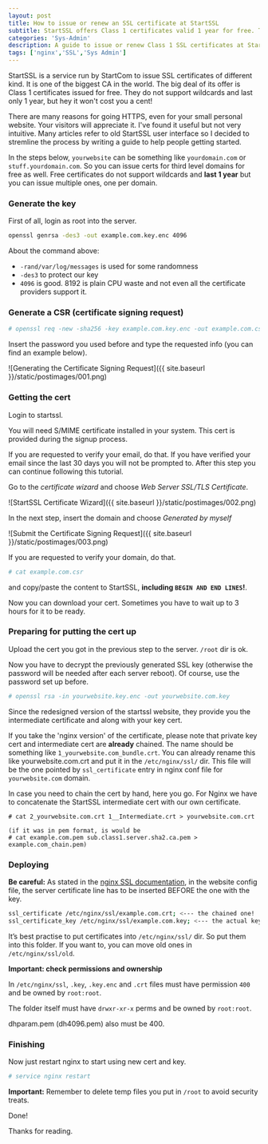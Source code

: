 ```yaml
---
layout: post
title: How to issue or renew an SSL certificate at StartSSL
subtitle: StartSSL offers Class 1 certificates valid 1 year for free. They work even for 3rd level domains.
categories: 'Sys-Admin'
description: A guide to issue or renew Class 1 SSL certificates at StartSSL for free.
tags: ['nginx','SSL','Sys Admin']
---
```


StartSSL is a service run by StartCom to issue SSL certificates of different kind. It is one of the biggest CA in the world. The big deal of its offer is Class 1 certificates issued for free. They do not support wildcards and last only 1 year, but hey it won't cost you a cent! 

There are many reasons for going HTTPS, even for your small personal website. Your visitors will appreciate it. I've found it useful but not very intuitive. Many articles refer to old StartSSL user interface so I decided to stremline the process by writing a guide to help people getting started.

In the steps below, `yourwebsite` can be something like `yourdomain.com` or `stuff.yourdomain.com`.
So you can issue certs for third level domains for free as well. Free certificates do not support wildcards and **last 1 year** but you can issue multiple ones, one per domain.

### Generate the key

First of all, login as root into the server.

```sh
openssl genrsa -des3 -out example.com.key.enc 4096
```

About the command above:

- `-rand/var/log/messages` is used for some randomness
- `-des3` to protect our key
- `4096` is good. 8192 is plain CPU waste and not even all the certificate providers support it.

### Generate a CSR (certificate signing request)

```sh
# openssl req -new -sha256 -key example.com.key.enc -out example.com.csr
```

Insert the password you used before and type the requested info (you can find an example below).

![Generating the Certificate Signing Request]({{ site.baseurl }}/static/postimages/001.png)

### Getting the cert

Login to startssl.

You will need S/MIME certificate installed in your system. This cert is provided during the signup process.

If you are requested to verify your email, do that. If you have verified your email since the last 30 days you will not be prompted to. After this step you can continue following this tutorial.

Go to the *certificate wizard* and choose *Web Server SSL/TLS Certificate*.

![StartSSL Certificate Wizard]({{ site.baseurl }}/static/postimages/002.png)

In the next step, insert the domain and choose *Generated by myself*

![Submit the Certificate Signing Request]({{ site.baseurl }}/static/postimages/003.png)

If you are requested to verify your domain, do that.

```sh
# cat example.com.csr
```

and copy/paste the content to StartSSL, **including `BEGIN AND END LINES`!**.

Now you can download your cert. Sometimes you have to wait up to 3 hours for it to be ready.

### Preparing for putting the cert up

Upload the cert you got in the previous step to the server. `/root` dir is ok.

Now you have to decrypt the previously generated SSL key (otherwise the password will be needed after each server reboot). Of course, use the password set up before.

```sh
# openssl rsa -in yourwebsite.key.enc -out yourwebsite.com.key
```

Since the redesigned version of the startssl website, they provide you the intermediate certificate and along with your key cert.

If you take the 'nginx version' of the certificate, please note that private key cert and intermediate cert are **already** chained. The name should be something like `1_yourwebsite.com_bundle.crt`. You can already rename this like yourwebsite.com.crt and put it in the `/etc/nginx/ssl/` dir. This file will be the one pointed by `ssl_certificate` entry in nginx conf file for `yourwebsite.com` domain.

In case you need to chain the cert by hand, here you go. For Nginx we have to concatenate the StartSSL intermediate cert with our own certificate.

```text
# cat 2_yourwebsite.com.crt 1__Intermediate.crt > yourwebsite.com.crt

(if it was in pem format, is would be
# cat example.com.pem sub.class1.server.sha2.ca.pem > example.com_chain.pem)
```

### Deploying

**Be careful:** As stated in the [nginx SSL documentation](http://nginx.org/en/docs/http/ngx_http_ssl_module.html), in the website config file, the server certificate line has to be inserted BEFORE the one with the key.

```sh
ssl_certificate /etc/nginx/ssl/example.com.crt; <--- the chained one!
ssl_certificate_key /etc/nginx/ssl/example.com.key; <--- the actual key (unencrypted)!
```

It’s best practise to put certificates into `/etc/nginx/ssl/` dir. So put them into this folder. If you want to, you can move old ones in `/etc/nginx/ssl/old`.

**Important: check permissions and ownership**

In `/etc/nginx/ssl`, `.key`, `.key.enc` and `.crt` files must have permission `400` and be owned by `root:root`.

The folder itself must have `drwxr-xr-x` perms and be owned by `root:root`. 

dhparam.pem (dh4096.pem) also must be 400.

### Finishing

Now just restart nginx to start using new cert and key.

```sh
# service nginx restart
```

**Important:** Remember to delete temp files you put in `/root` to avoid security treats.

Done!

Thanks for reading.
